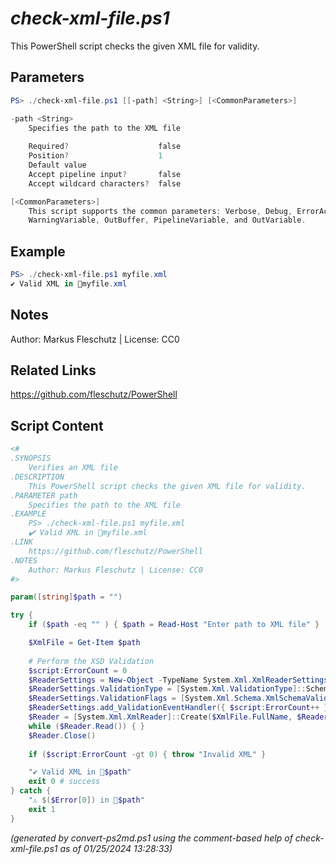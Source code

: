 *check-xml-file.ps1*
================

This PowerShell script checks the given XML file for validity.

Parameters
----------
```powershell
PS> ./check-xml-file.ps1 [[-path] <String>] [<CommonParameters>]

-path <String>
    Specifies the path to the XML file
    
    Required?                    false
    Position?                    1
    Default value                
    Accept pipeline input?       false
    Accept wildcard characters?  false

[<CommonParameters>]
    This script supports the common parameters: Verbose, Debug, ErrorAction, ErrorVariable, WarningAction, 
    WarningVariable, OutBuffer, PipelineVariable, and OutVariable.
```

Example
-------
```powershell
PS> ./check-xml-file.ps1 myfile.xml
✔️ Valid XML in 📄myfile.xml

```

Notes
-----
Author: Markus Fleschutz | License: CC0

Related Links
-------------
https://github.com/fleschutz/PowerShell

Script Content
--------------
```powershell
<#
.SYNOPSIS
	Verifies an XML file
.DESCRIPTION
	This PowerShell script checks the given XML file for validity.
.PARAMETER path
	Specifies the path to the XML file
.EXAMPLE
	PS> ./check-xml-file.ps1 myfile.xml
	✔️ Valid XML in 📄myfile.xml
.LINK
	https://github.com/fleschutz/PowerShell
.NOTES
	Author: Markus Fleschutz | License: CC0
#>

param([string]$path = "")

try {
	if ($path -eq "" ) { $path = Read-Host "Enter path to XML file" }

	$XmlFile = Get-Item $path
	
	# Perform the XSD Validation
	$script:ErrorCount = 0
	$ReaderSettings = New-Object -TypeName System.Xml.XmlReaderSettings
	$ReaderSettings.ValidationType = [System.Xml.ValidationType]::Schema
	$ReaderSettings.ValidationFlags = [System.Xml.Schema.XmlSchemaValidationFlags]::ProcessInlineSchema -bor [System.Xml.Schema.XmlSchemaValidationFlags]::ProcessSchemaLocation
	$ReaderSettings.add_ValidationEventHandler({ $script:ErrorCount++ })
	$Reader = [System.Xml.XmlReader]::Create($XmlFile.FullName, $ReaderSettings)
	while ($Reader.Read()) { }
	$Reader.Close()
	
	if ($script:ErrorCount -gt 0) {	throw "Invalid XML" } 

	"✔️ Valid XML in 📄$path"
	exit 0 # success
} catch {
	"⚠️ $($Error[0]) in 📄$path"
	exit 1
}
```

*(generated by convert-ps2md.ps1 using the comment-based help of check-xml-file.ps1 as of 01/25/2024 13:28:33)*
